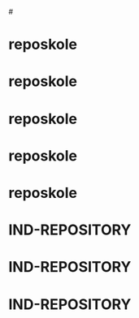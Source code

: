 #<skoletestrepo>
# reposkole
# reposkole
# reposkole
# reposkole
# reposkole
# IND-REPOSITORY
# IND-REPOSITORY
# IND-REPOSITORY
